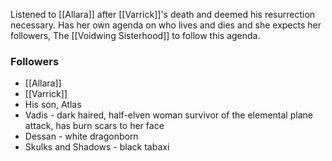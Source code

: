 Listened to [[Allara]] after [[Varrick]]'s death and deemed his resurrection necessary. Has her own agenda on who lives and dies and she expects her followers, The [[Voidwing Sisterhood]] to follow this agenda. 

### Followers 
- [[Allara]] 
- [[Varrick]] 
- His son, Atlas
- Vadis - dark haired, half-elven woman survivor of the elemental plane attack, has burn scars to her face
- Dessan - white dragonborn
- Skulks and Shadows - black tabaxi
